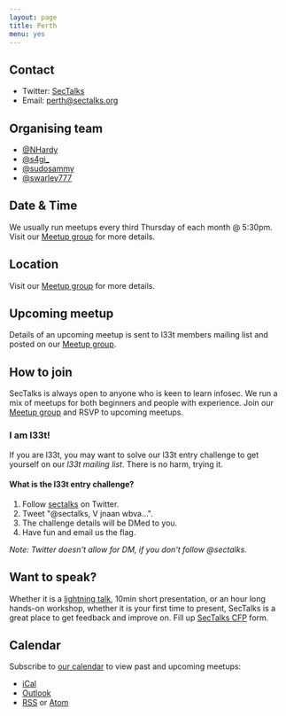 ```yaml
---
layout: page
title: Perth
menu: yes
---
```

## Contact

* Twitter: [SecTalks](https://twitter.com/sectalks)
* Email: [perth@sectalks.org](mailto:perth@sectalks.org)

## Organising team

* [@NHardy](https://twitter.com/NHardy)
* [@s4gi_](https://twitter.com/s4gi_)
* [@sudosammy](https://twitter.com/sudosammy)
* [@swarley777](https://twitter.com/swarley777)

## Date & Time

We usually run meetups every third Thursday of each month @ 5:30pm. Visit our [Meetup group](http://www.meetup.com/SecTalks-Perth/) for more details.

## Location

Visit our [Meetup group](https://www.meetup.com/SecTalks-Perth/) for more details.

## Upcoming meetup

Details of an upcoming meetup is sent to l33t members mailing list 
and posted on our [Meetup group](https://www.meetup.com/SecTalks-Perth/).

## How to join

SecTalks is always open to anyone who is keen to learn infosec.
We run a mix of meetups for both beginners and people with experience.
Join our [Meetup group](https://www.meetup.com/SecTalks-Perth/) and
RSVP to upcoming meetups.

### I am l33t!

If you are l33t, you may want
to solve our l33t entry challenge to get yourself
on our *l33t mailing list*. There is no harm, trying it.

#### What is the l33t entry challenge?

1. Follow [sectalks](https://twitter.com/sectalks) on Twitter.
1. Tweet "@sectalks, V jnaan wbva...".
1. The challenge details will be DMed to you.
1. Have fun and email us the flag.

*Note: Twitter doesn't allow for DM, if you don't follow @sectalks.*

## Want to speak?

Whether it is a [lightning talk](https://en.wikipedia.org/wiki/Lightning_talk), 10min short presentation, or an hour long hands-on workshop, whether it is your first time to present, SecTalks is a great place to get feedback and improve on.
Fill up [SecTalks CFP](https://goo.gl/4eT53i) form.

<!--
## Sponsors
#### Venue
<a href="http://www.spacecubed.com/en" 
   title="Spacecubed: Meeting room facilities for SecTalks Perth.">
    <img src="{{ site.baseurl }}/images/sponsors/spacecubed.png" 
         alt="Spacecubed: Meeting room facilities for SecTalks Perth." 
         class="sponsor">
</a>
-->
## Calendar 

Subscribe to [our calendar](http://www.meetup.com/SecTalks-Perth/events/) to view past and upcoming meetups:

* [iCal](webcal://www.meetup.com/SecTalks-Perth/events/ical/)
* [Outlook](http://www.meetup.com/SecTalks-Perth/events/ical/)
* [RSS](http://www.meetup.com/SecTalks-Perth/events/rss/) or [Atom](http://www.meetup.com/SecTalks-Perth/events/atom/)
